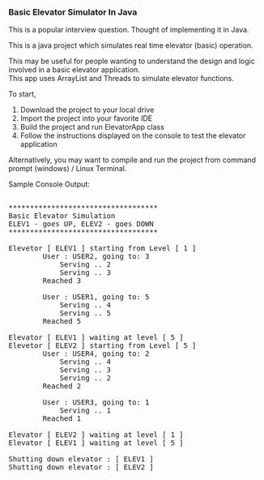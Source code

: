 <H3>Basic Elevator Simulator In Java</H3>

This is a popular interview question. Thought of implementing it in Java.

This is a java project which simulates real time elevator (basic) operation.

This may be useful for people wanting to understand the design and logic involved in a basic elevator application.</br>
This app uses ArrayList and Threads to simulate elevator functions.

To start, 

1. Download the project to your local drive 
2. Import the project into your favorite IDE
3. Build the project and run ElevatorApp class
4. Follow the instructions displayed on the console to test the elevator application

Alternatively, you may want to compile and run the project from command prompt (windows) / Linux Terminal.


Sample Console Output:

<pre>

***********************************
Basic Elevator Simulation
ELEV1 - goes UP, ELEV2 - goes DOWN
***********************************

Elevetor [ ELEV1 ] starting from Level [ 1 ]
		User : USER2, going to: 3
			Serving .. 2
			Serving .. 3
		Reached 3

		User : USER1, going to: 5
			Serving .. 4
			Serving .. 5
		Reached 5

Elevator [ ELEV1 ] waiting at level [ 5 ]
Elevetor [ ELEV2 ] starting from Level [ 5 ]
		User : USER4, going to: 2
			Serving .. 4
			Serving .. 3
			Serving .. 2
		Reached 2

		User : USER3, going to: 1
			Serving .. 1
		Reached 1

Elevator [ ELEV2 ] waiting at level [ 1 ]
Elevator [ ELEV1 ] waiting at level [ 5 ]

Shutting down elevator : [ ELEV1 ]
Shutting down elevator : [ ELEV2 ]

</pre>
